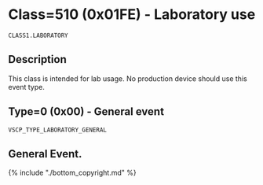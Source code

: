 # Class=510 (0x01FE) - Laboratory use

    CLASS1.LABORATORY

## Description

This class is intended for lab usage. No production device should use this event type. 

## <a name="type0"></a>Type=0 (0x00) - General event
    VSCP_TYPE_LABORATORY_GENERAL
General Event.
----

{% include "./bottom_copyright.md" %}